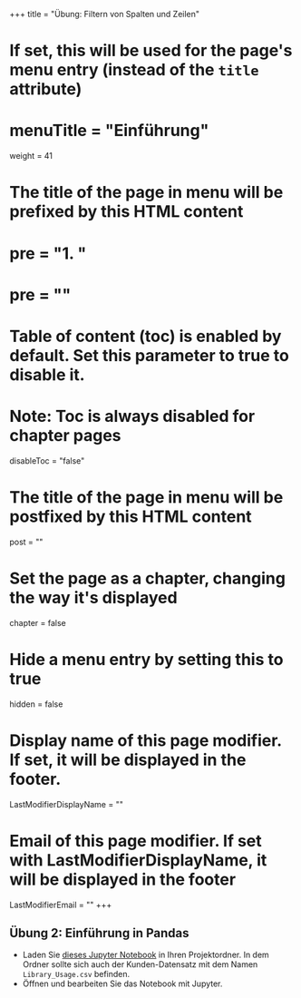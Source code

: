 +++
title = "Übung: Filtern von Spalten und Zeilen"
# If set, this will be used for the page's menu entry (instead of the `title` attribute)
# menuTitle = "Einführung"
weight = 41
# The title of the page in menu will be prefixed by this HTML content
# pre = "<b>1. </b>"
# pre = "<i class='fab fa-github'></i>"
# Table of content (toc) is enabled by default. Set this parameter to true to disable it.
# Note: Toc is always disabled for chapter pages
disableToc = "false"

# The title of the page in menu will be postfixed by this HTML content
post = ""
# Set the page as a chapter, changing the way it's displayed
chapter = false
# Hide a menu entry by setting this to true
hidden = false
# Display name of this page modifier. If set, it will be displayed in the footer.
LastModifierDisplayName = ""
# Email of this page modifier. If set with LastModifierDisplayName, it will be displayed in the footer
LastModifierEmail = ""
+++ 



## Übung 2: Einführung in Pandas

- Laden Sie [dieses Jupyter Notebook]() in Ihren Projektordner. In dem Ordner sollte sich auch der Kunden-Datensatz mit dem Namen `Library_Usage.csv` befinden.
- Öffnen und bearbeiten Sie das Notebook mit Jupyter.

